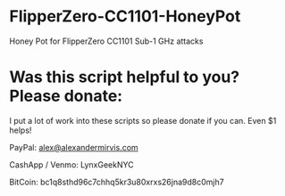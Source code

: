 # FlipperZero-CC1101-HoneyPot
Honey Pot for FlipperZero CC1101 Sub-1 GHz attacks

# Was this script helpful to you? Please donate:
I put a lot of work into these scripts so please donate if you can. Even $1 helps!

PayPal: alex@alexandermirvis.com

CashApp / Venmo: LynxGeekNYC

BitCoin: bc1q8sthd96c7chhq5kr3u80xrxs26jna9d8c0mjh7
